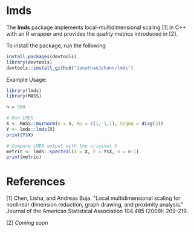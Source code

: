 # lmds

The **lmds** package implements local-multidimensional scaling [1] in C++ with an R wrapper and provides the quality metrics introduced in [2].

To install the package, run the following
```R
install.packages(devtools)
library(devtools)
devtools::install_github("JonathanJohann/lmds")

```

Example Usage:
```R
library(lmds)
library(MASS)

n = 500

# Run LMDS
X <- MASS::mvrnorm(n = n, mu = c(1,-1,1), Sigma = diag(3))
Y <- lmds::lmds(X)
print(Y$X)

# Compare LMDS output with the original X
metric <- lmds::spectral(X = X, Y = Y$X, n = n-1)
print(metric)
```

# References
[1] Chen, Lisha, and Andreas Buja. "Local multidimensional scaling for nonlinear dimension reduction, graph drawing, and proximity analysis." Journal of the American Statistical Association 104.485 (2009): 209-219.

[2] *Coming soon*
